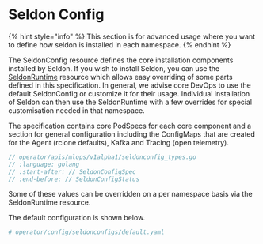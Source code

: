 # Seldon Config

{% hint style="info" %}
This section is for advanced usage where you want to define how seldon is installed in each namespace.
{% endhint %}

The SeldonConfig resource defines the core installation components installed by Seldon. If you wish to
install Seldon, you can use the [SeldonRuntime](seldonruntime.md) resource which allows easy
overriding of some parts defined in this specification. In general, we advise core DevOps to use
the default SeldonConfig or customize it for their usage. Individual installation of Seldon can
then use the SeldonRuntime with a few overrides for special customisation needed in that namespace.

The specification contains core PodSpecs for each core component and a section for general configuration
including the ConfigMaps that are created for the Agent (rclone defaults), Kafka and Tracing (open telemetry).


```go
// operator/apis/mlops/v1alpha1/seldonconfig_types.go
// :language: golang
// :start-after: // SeldonConfigSpec
// :end-before: // SeldonConfigStatus
```
Some of these values can be overridden on a per namespace basis via the SeldonRuntime resource.

The default configuration is shown below.


```yaml
# operator/config/seldonconfigs/default.yaml
```
